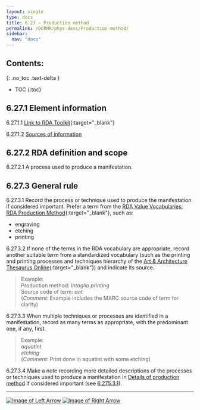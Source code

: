 ```yaml
---
layout: single
type: docs
title: 6.27 — Production method
permalink: /DCRMR/phys-desc/Production-method/
sidebar:
  nav: "docs"
---
```


## Contents:
{: .no_toc .text-delta }

- TOC
{:toc}

## 6.27.1 Element information

<a name="6.27.1.1">6.27.1.1</a> [Link to RDA Toolkit](https://beta.rdatoolkit.org/Content/Index?externalId=en-US_ala-9bdf25b8-f2f7-31d1-a3a0-7f416e4bc667){:target="_blank"}

<a name="6.27.1.2">6.27.1.2</a> [Sources of information](/DCRMR/phys-desc/#6011-sources-of-information) 

## 6.27.2 RDA definition and scope

<a name="6.27.2.1">6.27.2.1</a> A process used to produce a manifestation.

## 6.27.3 General rule

<a name="6.27.3.1">6.27.3.1</a> Record the process or technique used to produce the manifestation if considered important. Prefer a term from the [RDA Value Vocabularies: RDA Production Method](http://www.rdaregistry.info/termList/RDAproductionMethod/){:target="_blank"}, such as:  
* engraving
* etching
* printing

<a name="6.27.3.2">6.27.3.2</a> If none of the terms in the RDA vocabulary are appropriate, record another suitable term from a standardized vocabulary (such as the printing and printing processes and techniques hierarchy of the [Art & Architecture Thesaurus Online](https://www.getty.edu/research/tools/vocabularies/aat/){:target="_blank"}) and indicate its source.

>Example:  
>Production method: <CITE>Intaglio printing</CITE>  
>Source code of term: <CITE>aat</CITE>  
>(*Comment*: Example includes the MARC source code of term for clarity)

<a name="6.27.3.3">6.27.3.3</a> When multiple techniques or processes are identified in a manifestation, record as many terms as appropriate, with the predominant one, if any, first.

>Example:  
><CITE>aquatint</CITE>  
><CITE>etching</CITE>  
>(*Comment*: Print done in aquatint with some etching)

<a name="6.27.3.4">6.27.3.4</a> Make a note recording more detailed descriptions of the processes or techniques used to produce a manifestation in [Details of production method](/DCRMR/phys-desc/Details-of-production-method/) if considered important (see [6.275.3.1](/DCRMR/phys-desc/Details-of-production-method/#6.275.3.1)).

---

[![Image of Left Arrow](https://rbms-bsc.github.io/DCRMR/assets/pictures/navigation/Arrow_Left.png "6.265 — Details of applied material")](/DCRMR/phys-desc/Details-of-applied-material/) [![Image of Right Arrow](https://rbms-bsc.github.io/DCRMR/assets/pictures/navigation/Arrow_Right.png "6.275 — Details of production method")](/DCRMR/phys-desc/Details-of-production-method/)
